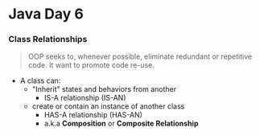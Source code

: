 # Java Day 6

### Class Relationships
> OOP seeks to, whenever possible, eliminate redundant or repetitive code. It want to promote code re-use.  

- A class can: 
    - "Inherit" states and behaviors from another
        - IS-A relationship (IS-AN)
    - create or contain an instance of another class
        - HAS-A relationship (HAS-AN)
        - a.k.a **Composition** or **Composite Relationship**